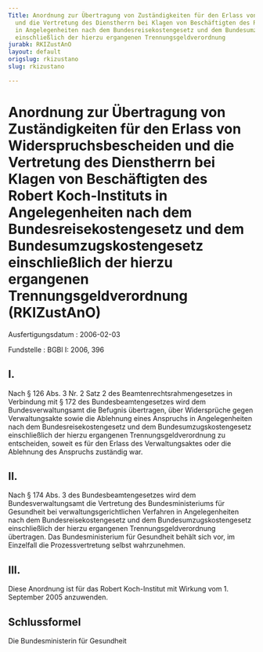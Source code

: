 ```yaml
---
Title: Anordnung zur Übertragung von Zuständigkeiten für den Erlass von Widerspruchsbescheiden
  und die Vertretung des Dienstherrn bei Klagen von Beschäftigten des Robert Koch-Instituts
  in Angelegenheiten nach dem Bundesreisekostengesetz und dem Bundesumzugskostengesetz
  einschließlich der hierzu ergangenen Trennungsgeldverordnung
jurabk: RKIZustAnO
layout: default
origslug: rkizustano
slug: rkizustano

---
```


# Anordnung zur Übertragung von Zuständigkeiten für den Erlass von Widerspruchsbescheiden und die Vertretung des Dienstherrn bei Klagen von Beschäftigten des Robert Koch-Instituts in Angelegenheiten nach dem Bundesreisekostengesetz und dem Bundesumzugskostengesetz einschließlich der hierzu ergangenen Trennungsgeldverordnung (RKIZustAnO)

Ausfertigungsdatum
:   2006-02-03

Fundstelle
:   BGBl I: 2006, 396

## I.

Nach § 126 Abs. 3 Nr. 2 Satz 2 des Beamtenrechtsrahmengesetzes in
Verbindung mit § 172 des Bundesbeamtengesetzes wird dem
Bundesverwaltungsamt die Befugnis übertragen, über Widersprüche gegen
Verwaltungsakte sowie die Ablehnung eines Anspruchs in Angelegenheiten
nach dem Bundesreisekostengesetz und dem Bundesumzugskostengesetz
einschließlich der hierzu ergangenen Trennungsgeldverordnung zu
entscheiden, soweit es für den Erlass des Verwaltungsaktes oder die
Ablehnung des Anspruchs zuständig war.

## II.

Nach § 174 Abs. 3 des Bundesbeamtengesetzes wird dem
Bundesverwaltungsamt die Vertretung des Bundesministeriums für
Gesundheit bei verwaltungsgerichtlichen Verfahren in Angelegenheiten
nach dem Bundesreisekostengesetz und dem Bundesumzugskostengesetz
einschließlich der hierzu ergangenen Trennungsgeldverordnung
übertragen. Das Bundesministerium für Gesundheit behält sich vor, im
Einzelfall die Prozessvertretung selbst wahrzunehmen.

## III.

Diese Anordnung ist für das Robert Koch-Institut mit Wirkung vom 1.
September 2005 anzuwenden.

## Schlussformel

Die Bundesministerin für Gesundheit

